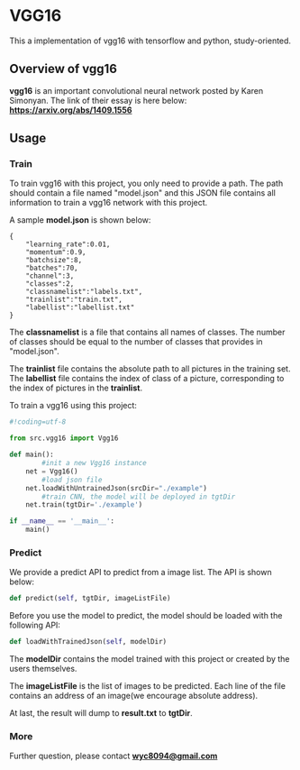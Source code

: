 # VGG16

This a implementation of vgg16 with tensorflow and python, study-oriented.

## Overview of vgg16

**vgg16** is an important convolutional neural network posted by Karen Simonyan. The link of their essay is here below:  
**https://arxiv.org/abs/1409.1556**  

## Usage

### Train

To train vgg16 with this project, you only need to provide a path. The path should contain a file named "model.json" and this JSON
file contains all information to train a vgg16 network with this project.  

A sample **model.json** is shown below:  

```
{
	"learning_rate":0.01,
	"momentum":0.9,
	"batchsize":8,
	"batches":70,
	"channel":3,
	"classes":2,
	"classnamelist":"labels.txt",
	"trainlist":"train.txt",
	"labellist":"labellist.txt"
}
```

The **classnamelist** is a file that contains all names of classes. The number of classes should be equal to the number of classes that
provides in "model.json".  

The **trainlist** file contains the absolute path to all pictures in the training set.  
The **labellist** file contains the index of class of a picture, corresponding to the index of pictures in the **trainlist**.  

To train a vgg16 using this project:  

```python
#!coding=utf-8

from src.vgg16 import Vgg16

def main():
		#init a new Vgg16 instance
    net = Vgg16()
		#load json file
    net.loadWithUntrainedJson(srcDir="./example")
		#train CNN, the model will be deployed in tgtDir
    net.train(tgtDir='./example')

if __name__ == '__main__':
    main()
```

### Predict

We provide a predict API to predict from a image list. The API is shown below:  

```python
def predict(self, tgtDir, imageListFile)
```

Before you use the model to predict, the model should be loaded with the following API:  

```python
def loadWithTrainedJson(self, modelDir)
```

The **modelDir** contains the model trained with this project or created 
by the users themselves.  

The **imageListFile** is the list of images to be predicted. Each line of the file contains an 
address of an image(we encourage absolute address).  

At last, the result will dump to **result.txt** to **tgtDir**.  

### More

Further question, please contact **wyc8094@gmail.com**
